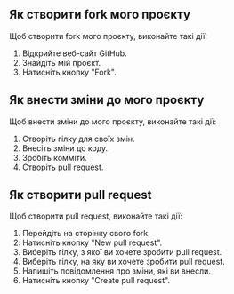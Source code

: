 ## Як створити fork мого проєкту

Щоб створити fork мого проєкту, виконайте такі дії:

1. Відкрийте веб-сайт GitHub.
2. Знайдіть мій проєкт.
3. Натисніть кнопку "Fork".

## Як внести зміни до мого проєкту

Щоб внести зміни до мого проєкту, виконайте такі дії:

1. Створіть гілку для своїх змін.
2. Внесіть зміни до коду.
3. Зробіть комміти.
4. Створіть pull request.

## Як створити pull request

Щоб створити pull request, виконайте такі дії:

1. Перейдіть на сторінку свого fork.
2. Натисніть кнопку "New pull request".
3. Виберіть гілку, з якої ви хочете зробити pull request.
4. Виберіть гілку, на яку ви хочете зробити pull request.
5. Напишіть повідомлення про зміни, які ви внесли.
6. Натисніть кнопку "Create pull request".
